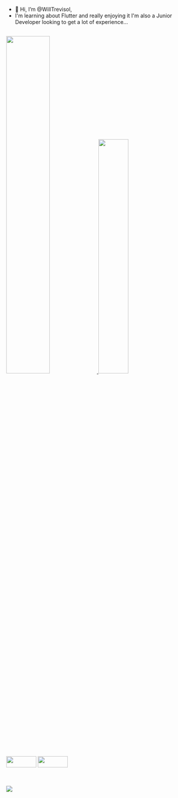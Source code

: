 - 👋 Hi, I’m @WillTrevisol,
- I'm learning about Flutter and really enjoying it I'm also a Junior Developer looking to get a lot of experience...

##

<div>
  <a href="https://github.com/WillTrevisol">
  <img width="48%" src="https://github-readme-stats.vercel.app/api?username=WillTrevisol&show_icons=true&theme=onedark&include_all_commits=true&count_private=true"/>
  <img width="40%" src="https://github-readme-stats.vercel.app/api/top-langs/?username=WillTrevisol&layout=compact&theme=onedark"/></a>
</div>

##

<div><br>
  <img height="30" width="80" src="https://img.shields.io/badge/Dart-0175C2?style=for-the-badge&logo=dart&logoColor=white"/>
  <img height="30" width="80" src="https://img.shields.io/badge/Flutter-02569B?style=for-the-badge&logo=flutter&logoColor=white"/>
</div>

##

<div><br>
  <a href="https://www.linkedin.com/in/williantrevisol">
  <img src="https://img.shields.io/badge/LinkedIn-0077B5?style=for-the-badge&logo=linkedin&logoColor=white"/>
  </a>
</div>
